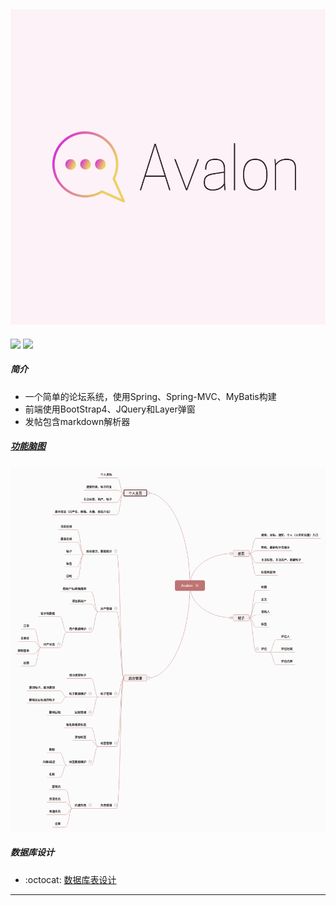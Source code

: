 ![Avalon，一个交流技术的论坛](Avalon-pic.png)
----
![](https://img.shields.io/badge/language-java-orange.svg) [![](https://img.shields.io/badge/license-MIT-000000.svg)](./LICENSE)

##### 简介
- 一个简单的论坛系统，使用Spring、Spring-MVC、MyBatis构建
- 前端使用BootStrap4、JQuery和Layer弹窗
- 发帖包含markdown解析器
##### [功能脑图](http://naotu.baidu.com/file/db9338d51939d2167a6ba5b6f1251ffa?token=0a7c11b6e3cb2951)
![](./Avalon.png)
##### 数据库设计
- :octocat: [数据库表设计](./DB.md)
- - - -